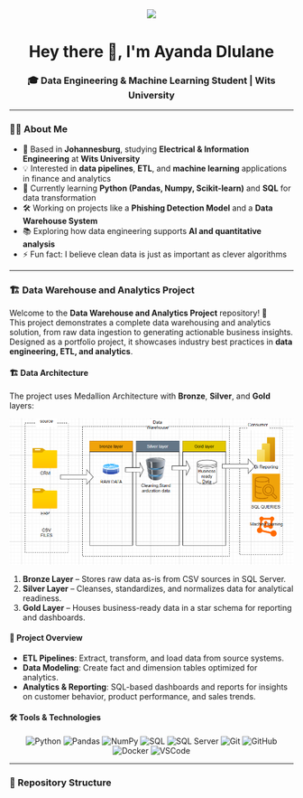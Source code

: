 <div align="center">
  <img height="150" src="https://media.giphy.com/media/M9gbBd9nbDrOTu1Mqx/giphy.gif" />
</div>

<h1 align="center">Hey there 👋, I'm Ayanda Dlulane</h1>

<h3 align="center">🎓 Data Engineering & Machine Learning Student | Wits University</h3>

---

### 👨‍💻 About Me

- 📍 Based in **Johannesburg**, studying **Electrical & Information Engineering** at **Wits University**  
- 💡 Interested in **data pipelines**, **ETL**, and **machine learning** applications in finance and analytics  
- 🧠 Currently learning **Python (Pandas, Numpy, Scikit-learn)** and **SQL** for data transformation  
- 🛠 Working on projects like a **Phishing Detection Model** and a **Data Warehouse System**  
- 📚 Exploring how data engineering supports **AI and quantitative analysis**  
- ⚡ Fun fact: I believe clean data is just as important as clever algorithms  

---

### 🏗️ Data Warehouse and Analytics Project

Welcome to the **Data Warehouse and Analytics Project** repository! 🚀  
This project demonstrates a complete data warehousing and analytics solution, from raw data ingestion to generating actionable business insights. Designed as a portfolio project, it showcases industry best practices in **data engineering, ETL, and analytics**.

#### 🏗️ Data Architecture

The project uses Medallion Architecture with **Bronze**, **Silver**, and **Gold** layers:

![Data Architecture](docs/data_architecture.png)

1. **Bronze Layer** – Stores raw data as-is from CSV sources in SQL Server.  
2. **Silver Layer** – Cleanses, standardizes, and normalizes data for analytical readiness.  
3. **Gold Layer** – Houses business-ready data in a star schema for reporting and dashboards.  

#### 📖 Project Overview

- **ETL Pipelines**: Extract, transform, and load data from source systems.  
- **Data Modeling**: Create fact and dimension tables optimized for analytics.  
- **Analytics & Reporting**: SQL-based dashboards and reports for insights on customer behavior, product performance, and sales trends.  

#### 🛠️ Tools & Technologies

<div align="center">
  <img src="https://cdn.jsdelivr.net/gh/devicons/devicon/icons/python/python-original.svg" height="40" alt="Python" />
  <img src="https://cdn.jsdelivr.net/gh/devicons/devicon/icons/pandas/pandas-original.svg" height="40" alt="Pandas" />
  <img src="https://cdn.jsdelivr.net/gh/devicons/devicon/icons/numpy/numpy-original.svg" height="40" alt="NumPy" />
  <img src="https://cdn.jsdelivr.net/gh/devicons/devicon/icons/sqlite/sqlite-original.svg" height="40" alt="SQL" />
  <img src="https://cdn.jsdelivr.net/gh/devicons/devicon/icons/microsoftsqlserver/microsoftsqlserver-plain.svg" height="40" alt="SQL Server" />
  <img src="https://cdn.jsdelivr.net/gh/devicons/devicon/icons/git/git-original.svg" height="40" alt="Git" />
  <img src="https://cdn.jsdelivr.net/gh/devicons/devicon/icons/github/github-original.svg" height="40" alt="GitHub" />
  <img src="https://cdn.jsdelivr.net/gh/devicons/devicon/icons/docker/docker-original.svg" height="40" alt="Docker" />
  <img src="https://cdn.jsdelivr.net/gh/devicons/devicon/icons/vscode/vscode-original.svg" height="40" alt="VSCode" />
</div>

---

### 📂 Repository Structure
